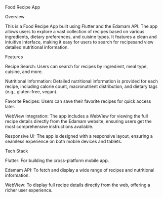 Food Recipe App


Overview


This is a Food Recipe App built using Flutter and the Edamam API. The app allows users to explore a vast collection of recipes based on various ingredients, dietary preferences, and cuisine types. It features a clean and intuitive interface, making it easy for users to search for recipesand view detailed nutritional information.

Features


Recipe Search: Users can search for recipes by ingredient, meal type, cuisine, and more.


Nutritional Information: Detailed nutritional information is provided for each recipe, including calorie count, macronutrient distribution, and dietary tags (e.g., gluten-free, vegan).


Favorite Recipes: Users can save their favorite recipes for quick access later.


WebView Integration: The app includes a WebView for viewing the full recipe details directly from the Edamam website, ensuring users get the most comprehensive instructions available.


Responsive UI: The app is designed with a responsive layout, ensuring a seamless experience on both mobile devices and tablets.


Tech Stack


Flutter: For building the cross-platform mobile app.


Edamam API: To fetch and display a wide range of recipes and nutritional information.


WebView: To display full recipe details directly from the web, offering a richer user experience.
